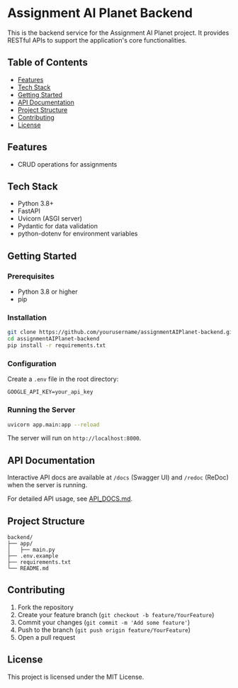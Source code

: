 # Assignment AI Planet Backend

This is the backend service for the Assignment AI Planet project. It provides RESTful APIs to support the application's core functionalities.

## Table of Contents

- [Features](#features)
- [Tech Stack](#tech-stack)
- [Getting Started](#getting-started)
- [API Documentation](#api-documentation)
- [Project Structure](#project-structure)
- [Contributing](#contributing)
- [License](#license)

## Features

- CRUD operations for assignments

## Tech Stack

- Python 3.8+
- FastAPI
- Uvicorn (ASGI server)
- Pydantic for data validation
- python-dotenv for environment variables

## Getting Started

### Prerequisites

- Python 3.8 or higher
- pip

### Installation

```bash
git clone https://github.com/yourusername/assignmentAIPlanet-backend.git
cd assignmentAIPlanet-backend
pip install -r requirements.txt
```

### Configuration

Create a `.env` file in the root directory:

```env
GOOGLE_API_KEY=your_api_key
```

### Running the Server

```bash
uvicorn app.main:app --reload
```

The server will run on `http://localhost:8000`.

## API Documentation

Interactive API docs are available at `/docs` (Swagger UI) and `/redoc` (ReDoc) when the server is running.

For detailed API usage, see [API_DOCS.md](API_DOCS.md).

## Project Structure

```
backend/
├── app/
│   ├── main.py
├── .env.example
├── requirements.txt
└── README.md
```

## Contributing

1. Fork the repository
2. Create your feature branch (`git checkout -b feature/YourFeature`)
3. Commit your changes (`git commit -m 'Add some feature'`)
4. Push to the branch (`git push origin feature/YourFeature`)
5. Open a pull request

## License

This project is licensed under the MIT License.
